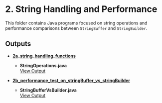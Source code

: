 # 2. String Handling and Performance

This folder contains Java programs focused on string operations and performance comparisons between `StringBuffer` and `StringBuilder`.

## Outputs

- **[2a_string_handling_functions](./02A_StringHandling_Functions)**

  - **StringOperations.java**  
    [View Output](./02A_StringHandling_Functions/StringOperations.png)

- **[2b_performance_test_on_stringBuffer_vs_stringBuilder](./02B_PerformanceTest_StringBuffer_vs_StringBuilder)**
  - **StringBufferVsBuilder.java**  
    [View Output](./02B_PerformanceTest_StringBuffer_vs_StringBuilder/PerformanceTest.png)
